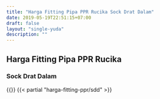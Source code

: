 ```yaml
---
title: "Harga Fitting Pipa PPR Rucika Sock Drat Dalam"
date: 2019-05-19T22:51:15+07:00
draft: false
layout: "single-yuda"
description: ""
---
```


## Harga Fitting Pipa PPR Rucika
### Sock Drat Dalam
{{<kontak-button>}}
{{< partial "harga-fitting-ppr/sdd" >}}
